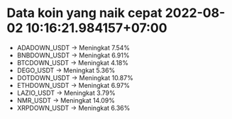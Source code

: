 # Data koin yang naik cepat 2022-08-02 10:16:21.984157+07:00

* ADADOWN_USDT -> Meningkat 7.54%
* BNBDOWN_USDT -> Meningkat 6.91%
* BTCDOWN_USDT -> Meningkat 4.18%
* DEGO_USDT -> Meningkat 5.36%
* DOTDOWN_USDT -> Meningkat 10.87%
* ETHDOWN_USDT -> Meningkat 6.97%
* LAZIO_USDT -> Meningkat 3.79%
* NMR_USDT -> Meningkat 14.09%
* XRPDOWN_USDT -> Meningkat 6.36%
